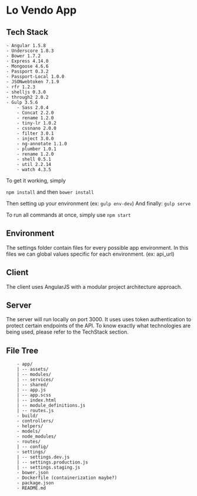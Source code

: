 # Lo Vendo App

## Tech Stack 
    - Angular 1.5.8
    - Underscore 1.8.3
    - Bower 1.7.2
    - Express 4.14.0
    - Mongoose 4.6.6
    - Passport 0.3.2
    - Passport-Local 1.0.0
    - JSONwebtoken 7.1.9
    - rfr 1.2.3
    - shelljs 0.3.0
    - through2 2.0.2
    - Gulp 3.5.6
        - Sass 2.0.4
        - Concat 2.2.0
        - rename 1.2.0
        - tiny-lr 1.0.2
        - cssnano 2.0.0
        - filter 3.0.1
        - inject 3.0.0
        - ng-annotate 1.1.0
        - plumber 1.0.1
        - rename 1.2.0
        - shell 0.5.1
        - util 2.2.14
        - watch 4.3.5
        

        
To get it working, simply

`npm install` and then `bower install`

Then setting up your environment (ex: `gulp env-dev`)
And finally: `gulp serve`

To run all commands at once, simply use `npm start`

## Environment
The settings folder contain files for every possible app environment. In this files we can global values specific for each environment.
(ex: api_url)

## Client
The client uses AngularJS with a modular project architecture approach.

## Server
The server will run locally on port 3000. It uses uses token authentication to protect certain endpoints of the API. To know exactly what technologies
are being used, please refer to the TechStack section.

## File Tree

```
    - app/
    | -- assets/
    | -- modules/
    | -- services/
    | -- shared/
    | -- app.js
    | -- app.scss
    | -- index.html
    | -- module_definitions.js
    | -- routes.js
    - build/
    - controllers/
    - helpers/
    - models/
    - node_modules/
    - routes/
    | -- config/
    - settings/
    | -- settings.dev.js
    | -- settings.production.js
    | -- settings.staging.js
    - bower.json
    - Dockerfile (containerization maybe?)
    - package.json
    - README.md
```